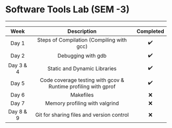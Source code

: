 # Software Tools Lab (SEM -3)
---
| Week | Description | Completed |
| :---: | :---: | :---: |
|Day 1  | Steps of Compilation (Compiling with gcc) | ✔️ |
|Day 2  | Debugging with gdb | ✔️ |
|Day 3 & 4 | Static and Dynamic Libraries | ✔️ |
|Day 5  | Code coverage testing with gcov & Runtime profiling with gprof | ✔️ |
|Day 6  | Makefiles | ❌ |
|Day 7  | Memory profiling with valgrind | ❌ |
|Day 8 & 9  | Git for sharing files and version control | ❌ |


